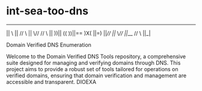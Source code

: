 # int-sea-too-dns
 __   __   ___   ____  _  _  ___ 
|| \\ ||  // \\ ||    \\// // \\ 
||  ))|| ((   ))||==   )X(  ||=) 
||_// ||_  \\_// ||___ // \\ ||_|

Domain Verified DNS Enumeration

Welcome to the Domain Verified DNS Tools repository,
a comprehensive suite designed for managing and
verifying domains through DNS. This project aims to
provide a robust set of tools tailored for operations
on verified domains, ensuring that domain verification
and management are accessible and transparent.
DIOEXA
